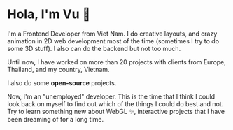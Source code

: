 # Hola, I'm Vu 👋

I'm a Frontend Developer from Viet Nam. I do creative layouts, and crazy animation in 2D web development most of the time (sometimes I try to do some 3D stuff). I also can do the backend but not too much.

Until now, I have worked on more than 20 projects with clients from Europe, Thailand, and my country, Vietnam.

I also do some **open-source** projects.

Now, I'm an "unemployed" developer. This is the time that I think I could look back on myself to find out which of the things I could do best and not. Try to learn something new about WebGL ✨, interactive projects that I have been dreaming of for a long time.
